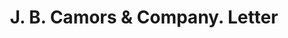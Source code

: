 ---
doi: 10.7916/D8FN2J6P
date_other: '1913'
date_other_textual: '1913'
form: correspondence
genre:
- Letters (correspondence)
name:
- J. B. Camors & Company
object_in_context_url: https://biggert.cul.columbia.edu/items/view/ave_biggert_00319
subject_hierarchical_geographic:
- New Orleans, Louisiana, United States
subject_name:
- J. B. Camors & Company
title: J. B. Camors & Company. Letter
sort_title: J. B. Camors & Company. Letter
call_number: ave_biggert_00319
coordinates:
- 29.95,-90.06666666666666
pid: ave_biggert_00319
identifiers: ave_biggert_00319
canvas_id: ldpd:395593
permalink: "/items/ave_biggert_00319/"
layout: iiif-image-page
---